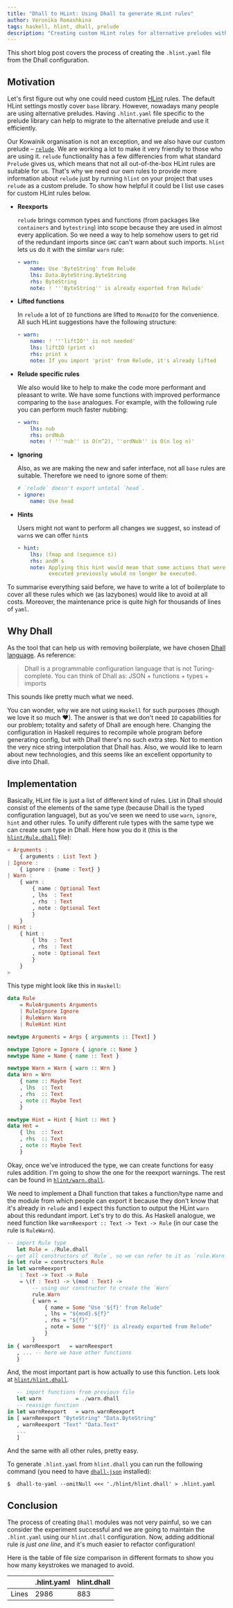 ```yaml
---
title: "Dhall to HLint: Using Dhall to generate HLint rules"
author: Veronika Romashkina
tags: haskell, hlint, dhall, prelude
description: "Creating custom HLint rules for alternative preludes with Dhall"
---
```


This short blog post covers the process of creating the `.hlint.yaml` file from
the Dhall configuration.

## Motivation

Let's first figure out why one could need custom [HLint][hlint] rules. The
default HLint settings mostly cover `base` library. However, nowadays many
people are using alternative preludes. Having `.hlint.yaml` file specific to the
prelude library can help to migrate to the alternative prelude and use it efficiently.

Our Kowainik organisation is not an exception, and we also have our custom
prelude – [`relude`][relude]. We are working a lot to make it very friendly to
those who are using it. `relude` functionality has a few differencies from what standard
`Prelude` gives us, which means that not all out-of-the-box HLint rules are
suitable for us. That's why we need our own rules to provide more information
about `relude` just by running `hlint` on your project that uses `relude` as a
custom prelude. To show how helpful it could be I list use cases for custom
HLint rules below.

* __Reexports__

  `relude` brings common types and functions (from packages like `containers`
  and `bytestring`) into scope because they are used in almost every
  application. So we need a way to help somehow users to get rid of the
  redundant imports since `GHC` can't warn about such imports. `hlint` lets us
  do it with the similar `warn` rule:

  ```yaml
  - warn:
      name: Use 'ByteString' from Relude
      lhs: Data.ByteString.ByteString
      rhs: ByteString
      note: ! '''ByteString'' is already exported from Relude'
  ```

* __Lifted functions__

  In `relude` a lot of `IO` functions are lifted to `MonadIO` for the convenience.
  All such HLint suggestions have the following structure:

  ```yaml
  - warn:
      name: ! '''liftIO'' is not needed'
      lhs: liftIO (print x)
      rhs: print x
      note: If you import 'print' from Relude, it's already lifted
  ```

* __Relude specific rules__

  We also would like to help to make the code more performant and pleasant to
  write. We have some functions with improved performance comparing to the
  `base` analogues. For example, with the following rule you can perform much
  faster nubbing:

  ```yaml
  - warn:
      lhs: nub
      rhs: ordNub
      note: ! '''nub'' is O(n^2), ''ordNub'' is O(n log n)'
  ```

* __Ignoring__

  Also, as we are making the new and safer interface, not all `base` rules are
  suitable. Therefore we need to ignore some of them:

  ```yaml
  # `relude` doesn't export untotal `head`.
  - ignore:
      name: Use head
  ```
* __Hints__

  Users might not want to perform all changes we suggest, so instead of `warn`s we can offer `hint`s

  ```yaml
  - hint:
      lhs: (fmap and (sequence s))
      rhs: andM s
      note: Applying this hint would mean that some actions that were being
            executed previously would no longer be executed.
  ```

To summarise everything said before, we have to write a lot of boilerplate to
cover all these rules which we (as lazybones) would like to avoid at all costs.
Moreover, the maintenance price is quite high for thousands of lines of `yaml`.

## Why Dhall

As the tool that can help us with removing boilerplate, we have chosen [Dhall language][dhall]. As reference:

> Dhall is a programmable configuration language that is not Turing-complete.
> You can think of Dhall as: JSON + functions + types + imports

This sounds like pretty much what we need.

You can wonder, why we are not using `Haskell` for such purposes (though we love
it so much ♥). The answer is that we don't need `IO` capabilities for our
problem; totality and safety of Dhall are enough here. Changing the configuration in
Haskell requires to recompile whole program before generating config, but with
Dhall there's no such extra step. Not to mention the very nice string
interpolation that Dhall has. Also, we would like to learn about new
technologies, and this seems like an excellent opportunity to dive into Dhall.

## Implementation

Basically, HLint file is just a list of different kind of rules. List in Dhall
should consist of the elements of the same type (because Dhall is the typed
configuration language), but as you've seen we need to use `warn`, `ignore`,
`hint` and other rules. To unify different rule types with the same type we can
create sum type in Dhall. Here how you do it (this is the
[`hlint/Rule.dhall`][Rule] file):

```haskell
< Arguments :
    { arguments : List Text }
| Ignore :
    { ignore : {name : Text} }
| Warn :
    { warn :
        { name : Optional Text
        , lhs  : Text
        , rhs  : Text
        , note : Optional Text
        }
    }
| Hint :
    { hint :
        { lhs  : Text
        , rhs  : Text
        , note : Optional Text
        }
    }
>
```

This type might look like this in `Haskell`:

```haskell
data Rule
    = RuleArguments Arguments
    | RuleIgnore Ignore
    | RuleWarn Warn
    | RuleHint Hint

newtype Arguments = Args { arguments :: [Text] }

newtype Ignore = Ignore { ignore :: Name }
newtype Name = Name { name :: Text }

newtype Warn = Warn { warn :: Wrn }
data Wrn = Wrn
    { name :: Maybe Text
    , lhs  :: Text
    , rhs  :: Text
    , note :: Maybe Text
    }

newtype Hint = Hint { hint :: Hnt }
data Hnt =
    { lhs  :: Text
    , rhs  :: Text
    , note :: Maybe Text
    }
```

Okay, once we've introduced the type, we can create functions for easy rules
addition. I'm going to show the one for the reexport warnings. The rest can be found in
[`hlint/warn.dhall`][warn].

We need to implement a Dhall function that takes a function/type name and the
module from which people can export it because they don't know that it's already
in `relude` and I expect this function to output the HLint `warn` about this redundant
import. Let's try to do this. As Haskell analogue, we need function like
`warnReexport :: Text -> Text -> Rule` (in our case the rule is `RuleWarn`).

```haskell
-- import Rule type
   let Rule = ./Rule.dhall
-- get all constructors of `Rule`, so we can refer to it as `rule.Warn` etc.
in let rule = constructors Rule
in let warnReexport
    : Text -> Text -> Rule
    = \(f : Text) -> \(mod : Text) ->
        -- using our constructor to create the `Warn`
        rule.Warn
        { warn =
            { name = Some "Use '${f}' from Relude"
            , lhs = "${mod}.${f}"
            , rhs = "${f}"
            , note = Some "'${f}' is already exported from Relude"
            }
        }
in { warnReexport   = warnReexport
   , ... -- here we have other functions
   }
```

And, the most important part is how actually to use this function. Lets look at
[`hlint/hlint.dhall`][hlint.dhall].

```haskell
   -- import functions from previous file
   let warn           = ./warn.dhall
   -- reassign function
in let warnReexport   = warn.warnReexport
in [ warnReexport "ByteString" "Data.ByteString"
   , warnReexport "Text" "Data.Text"
   ...
   ]
```
 And the same with all other rules, pretty easy.

 To generate `.hlint.yaml` from `hlint.dhall` you can run the following command
 (you need to have [`dhall-json`][dhall-json] installed):

 ```shell
 $  dhall-to-yaml --omitNull <<< './hlint/hlint.dhall' > .hlint.yaml
 ```

## Conclusion

The process of creating `Dhall` modules was not very painful, so we can consider
the experiment successful and we are going to maintain the `.hlint.yaml` using
our `hlint.dhall` configuration. Now, adding additional rule *is just one line*,
and it's much easier to refactor configuration!

Here is the table of file size comparison in different formats to show you how
many keystrokes we managed to avoid.

|          | __.hlint.yaml__ | __hlint.dhall__ |
| -------- | --------------- | --------------- |
| Lines    | 2986            | 883             |


[relude]: https://github.com/kowainik/relude
[hlint]: https://github.com/ndmitchell/hlint
[dhall]: https://github.com/dhall-lang/dhall-lang
[dhall-json]: https://hackage.haskell.org/package/dhall-json
[Rule]: https://github.com/kowainik/relude/blob/master/hlint/Rule.dhall
[warn]: https://github.com/kowainik/relude/blob/master/hlint/warn.dhall
[hlint.dhall]: https://github.com/kowainik/relude/blob/master/hlint/hlint.dhall
